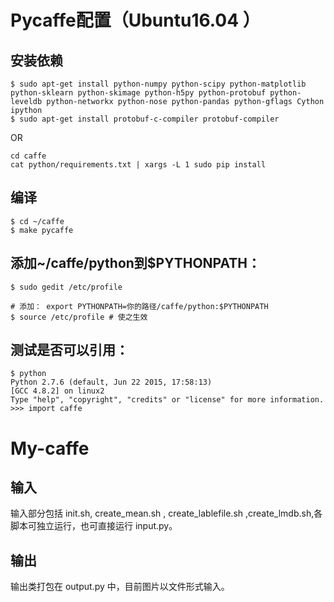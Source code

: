 
# Pycaffe配置（Ubuntu16.04 ）

## 安装依赖
    $ sudo apt-get install python-numpy python-scipy python-matplotlib python-sklearn python-skimage python-h5py python-protobuf python-leveldb python-networkx python-nose python-pandas python-gflags Cython ipython
    $ sudo apt-get install protobuf-c-compiler protobuf-compiler
     
OR

    cd caffe
    cat python/requirements.txt | xargs -L 1 sudo pip install

## 编译
    $ cd ~/caffe
    $ make pycaffe
## 添加~/caffe/python到$PYTHONPATH：
    $ sudo gedit /etc/profile

    # 添加： export PYTHONPATH=你的路径/caffe/python:$PYTHONPATH
    $ source /etc/profile # 使之生效
## 测试是否可以引用：
    $ python
    Python 2.7.6 (default, Jun 22 2015, 17:58:13) 
    [GCC 4.8.2] on linux2
    Type "help", "copyright", "credits" or "license" for more information.
    >>> import caffe

# My-caffe
## 输入
输入部分包括 init.sh, create_mean.sh , create_lablefile.sh ,create_lmdb.sh,各脚本可独立运行，也可直接运行 input.py。
## 输出
输出类打包在 output.py 中，目前图片以文件形式输入。

